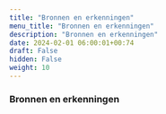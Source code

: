 ```yaml
---
title: "Bronnen en erkenningen"
menu_title: "Bronnen en erkenningen"
description: "Bronnen en erkenningen"
date: 2024-02-01 06:00:01+00:74
draft: False
hidden: False
weight: 10
---
```

### Bronnen en erkenningen
